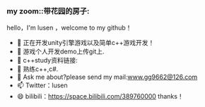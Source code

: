 ### my zoom::带花园的房子:

hello，I'm lusen ，welcome to my github！

- 🔭 正在开发unity引擎游戏以及简单c++游戏开发！
- 🌱 游戏个人开发demo上传git上.
- 👯 c++study资料链接:
- 🤔 熟练c++,c#.
- 💬 Ask me about?please send my mail:www.gg9662@126.com
- 📫 Twitter：lusen
- 😄 bilibili：https://space.bilibili.com/389760000
   thanks！
